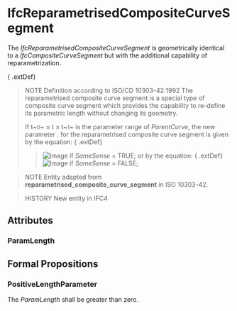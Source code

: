 # IfcReparametrisedCompositeCurveSegment

The _IfcReparametrisedCompositeCurveSegment_ is geometrically identical to a _IfcCompositeCurveSegment_ but with the additional capability of reparametrization.

{ .extDef}
> NOTE Definition according to ISO/CD 10303-42:1992
> The reparametrised composite curve segment is a special type of composite curve segment which provides the capability to re-define its parametric length without changing its geometry.
>
> If t~<small>0</small>~ &le; t &le; t~<small>1</small>~ is the parameter range of _ParentCurve_, the new parameter . for the reparametrised composite curve segment is given by the equation:
{ .extDef}
>> ![Image](../../../../figures/ifcreparametrisedcompositecurvesegment-math1.gif) if _SameSense_ = TRUE;
> or by the equation:
{ .extDef}
>> ![Image](../../../../figures/ifcreparametrisedcompositecurvesegment-math2.gif) if _SameSense_ = FALSE;


>
> NOTE Entity adapted from **reparametrised_composite_curve_segment** in ISO 10303-42.

> HISTORY New entity in IFC4

## Attributes

### ParamLength


## Formal Propositions

### PositiveLengthParameter
The _ParamLength_ shall be greater than zero.
